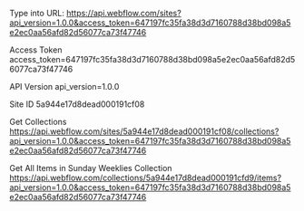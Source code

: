 Type into URL:
https://api.webflow.com/sites?api_version=1.0.0&access_token=647197fc35fa38d3d7160788d38bd098a5e2ec0aa56afd82d56077ca73f47746

Access Token
access_token=647197fc35fa38d3d7160788d38bd098a5e2ec0aa56afd82d56077ca73f47746

API Version
api_version=1.0.0

Site ID
5a944e17d8dead000191cf08

Get Collections
https://api.webflow.com/sites/5a944e17d8dead000191cf08/collections?api_version=1.0.0&access_token=647197fc35fa38d3d7160788d38bd098a5e2ec0aa56afd82d56077ca73f47746

Get All Items in Sunday Weeklies Collection
https://api.webflow.com/collections/5a944e17d8dead000191cfd9/items?api_version=1.0.0&access_token=647197fc35fa38d3d7160788d38bd098a5e2ec0aa56afd82d56077ca73f47746
